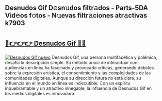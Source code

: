 ## Desnudos Gif D𝚎sn𝚞dos filtr𝚊dos - Parts-5DA Vid𝚎os f𝚘tos - N𝚞evas filtr𝚊ciones atr𝚊ctivas k7903

# <h2><a href="http://mb4lf7b.tromn.icu/?c=Desnudos+Gif">🔗👉👉👉 Desnudos Gif 🔗🔗</a></h2>

[![Desnudos Gif nuevo](https://i.imgur.com/pEAQMta.gif)](http://mb4lf7b.tromn.icu/?c=Desnudos+Gif)
Desnudos Gif, una persona multifacética y polémica, desafía la descripción simple. Su método único de interactuar con audiencias en línea ha fascinado y provocado críticas, generando debates sobre la expresión artística, el consentimiento y las complejidades de las comunidades digitales. Aunque su dirección futura no está clara, su influencia en el mundo en línea es indiscutible. Con un espíritu inquebrantable y un atractivo innegable, la influencia de Desnudos Gif en los medios digitales es innovadora.
